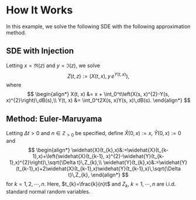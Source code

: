 # How It Works
In this example, we solve the following SDE with the following approximation method.

## SDE with Injection
Letting $x=\Re(z)$ and $y=\Im(z)$, we solve
$$
    Z(t, z) := \left(X(t, x),\, y\,e^{Y(t, x)}\right),
$$
where
$$
\begin{align*}
X(t, x) &= x + \int_0^t\left(X(s, x)^{2}-Y(s, x)^{2}\right)\,dB(s),\\
Y(t, x) &= \int_0^t2X(s, x)Y(s, x)\,dB(s).
\end{align*}
$$

## Method: Euler-Maruyama
Letting $\Delta t>0$ and $n\in\mathbb{Z}_{>0}$ be specified, define $\widehat{X}(0,x):=x$, $\widehat{Y}(0,x):=0$ and
$$
\begin{align*}
\widehat{X}(t_{k},x)&:=\widehat{X}(t_{k-1},x)+\left(\widehat{X}(t_{k-1}, x)^{2}-\widehat{Y}(t_{k-1},x)^{2}\right)\,\sqrt{\Delta t}\,Z_{k},\\
\widehat{Y}(t_{k},x)&:=\widehat{Y}(t_{k-1},x)+2\widehat{X}(t_{k-1},x)\widehat{Y}(t_{k-1},x)\,\sqrt{\Delta t}\,Z_{k},
\end{align*}
$$
for $k=1,2,\cdots,n$. Here, $t_{k}=\frac{k}{n}t$ and $Z_{k}$, $k=1,\cdots,n$ are i.i.d. standard normal random variables.
